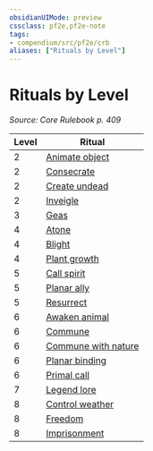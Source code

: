 ```yaml
---
obsidianUIMode: preview
cssclass: pf2e,pf2e-note
tags:
- compendium/src/pf2e/crb
aliases: ["Rituals by Level"]
---
```

# Rituals by Level  
*Source: Core Rulebook p. 409*  

| Level | Ritual |
|-------|--------|
| 2 | [Animate object](../../compendium/spells/rituals/animate-object.md) |
| 2 | [Consecrate](../../compendium/spells/rituals/consecrate.md) |
| 2 | [Create undead](../../compendium/spells/rituals/create-undead.md) |
| 2 | [Inveigle](../../compendium/spells/rituals/inveigle.md) |
| 3 | [Geas](../../compendium/spells/rituals/geas.md) |
| 4 | [Atone](../../compendium/spells/rituals/atone.md) |
| 4 | [Blight](../../compendium/spells/rituals/blight.md) |
| 4 | [Plant growth](../../compendium/spells/rituals/plant-growth.md) |
| 5 | [Call spirit](../../compendium/spells/rituals/call-spirit.md) |
| 5 | [Planar ally](../../compendium/spells/rituals/planar-ally.md) |
| 5 | [Resurrect](../../compendium/spells/rituals/resurrect.md) |
| 6 | [Awaken animal](../../compendium/spells/rituals/awaken-animal.md) |
| 6 | [Commune](../../compendium/spells/rituals/commune.md) |
| 6 | [Commune with nature](../../compendium/spells/rituals/commune-with-nature.md) |
| 6 | [Planar binding](../../compendium/spells/rituals/planar-binding.md) |
| 6 | [Primal call](../../compendium/spells/rituals/primal-call.md) |
| 7 | [Legend lore](../../compendium/spells/rituals/legend-lore.md) |
| 8 | [Control weather](../../compendium/spells/rituals/control-weather.md) |
| 8 | [Freedom](../../compendium/spells/rituals/freedom.md) |
| 8 | [Imprisonment](../../compendium/spells/rituals/imprisonment.md) |